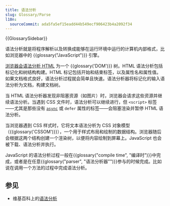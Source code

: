 ```yaml
---
title: 语法分析
slug: Glossary/Parse
l10n:
  sourceCommit: ada5fa5ef15eadd44b549ecf906423b4a2092f34
---
```


{{GlossarySidebar}}

语法分析就是将程序解析以及转换成能够在运行环境中运行的计算机内部格式，比如浏览器中的 {{glossary("JavaScript")}} 引擎。

[浏览器会语法分析 HTML](/en-US/docs/Learn/HTML) 为一个 {{glossary('DOM')}} 树。HTML 语法分析包括标记化和树结构构建。HTML 标记包括开始和结束标签，以及属性名和属性值。如果文档格式良好，语法分析过程就会简单且快速。语法分析器将标记化的输入语法分析为文档，构建文档树。

当 HTML 语法分析器发现非阻塞资源（如图片）时，浏览器会请求这些资源并继续语法分析。当遇到 CSS 文件时，语法分析可以继续进行，但 `<script>` 标签——尤其是那些没有 [`async`](/zh-CN/docs/Web/JavaScript/Reference/Statements/async_function) 或 `defer` 属性的标签——会阻塞渲染并暂停 HTML 语法分析。

当浏览器遇到 CSS 样式时，它将文本语法分析为 CSS 对象模型（{{glossary('CSSOM')}}），一个用于样式布局和绘制的数据结构。浏览器随后会根据这两个结构创建一个渲染树，以便将内容绘制到屏幕上。JavaScript 也会被下载、语法分析并执行。

JavaScript 的语法分析过程一般在{{glossary("compile time", "编译时")}}中完成，或者是在任意{{glossary("parser", "语法分析器"")}}参与的时候完成。比如说在调用一个方法的过程中完成语法分析。

## 参见

- 维基百科上的[语法分析](https://en.wikipedia.org/wiki/语法分析)
